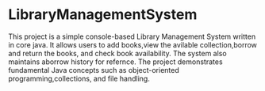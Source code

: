 # LibraryManagementSystem

This project is a simple console-based Library Management System written in core java. It allows users to add books,view the avilable collection,borrow and return the books, and check book availability. The system also maintains aborrow history for refernce. The project demonstrates fundamental Java concepts such as object-oriented programming,collections, and file handling.
